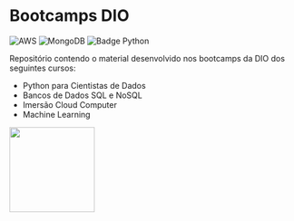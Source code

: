 # Bootcamps DIO
![AWS](https://img.shields.io/badge/AWS-%23FF9900.svg?style=for-the-badge&logo=amazon-aws&logoColor=white)
![MongoDB](https://img.shields.io/badge/MongoDB-%234ea94b.svg?style=for-the-badge&logo=mongodb&logoColor=white)
![Badge Python](https://img.shields.io/badge/-Python-black?style=flat-square&logo=Python&logoColor=yellow)


Repositório contendo o material desenvolvido nos bootcamps da DIO dos seguintes cursos: 
* Python para Cientistas de Dados
* Bancos de Dados SQL e NoSQL
* Imersão Cloud Computer
* Machine Learning

<img src="https://hermes.digitalinnovation.one/assets/diome/logo.png" height="150">
